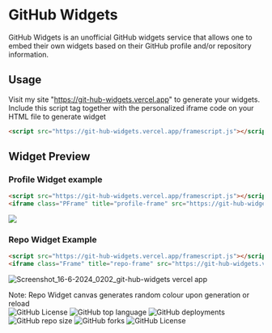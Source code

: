 # GitHub Widgets
GitHub Widgets is an unofficial GitHub widgets service that allows one to embed their own widgets based on their GitHub profile and/or repository information.
## Usage
Visit my site "https://git-hub-widgets.vercel.app" to generate your widgets.<br>
Include this script tag together with the personalized iframe code on your HTML file to generate widget
```html
<script src="https://git-hub-widgets.vercel.app/framescript.js"></script>
```
## Widget Preview
### Profile Widget example
```html
<script src="https://git-hub-widgets.vercel.app/framescript.js"></script>
<iframe class="PFrame" title="profile-frame" src="https://git-hub-widgets.vercel.app/profile.html?username=notquitelikeme"></iframe>
```
<img src="https://git-hub-widgets.vercel.app/profile.html?username=notquitelikeme">

### Repo Widget Example
```html
<script src="https://git-hub-widgets.vercel.app/framescript.js"></script>
<iframe class="Frame" title="repo-frame" src="https://git-hub-widgets.vercel.app/repo.html?owner=notquitelikeme&repo=GitHub-Widgets"></iframe>
```
![Screenshot_16-6-2024_0202_git-hub-widgets vercel app](https://github.com/notquitelikeme/GitHub-Widgets/assets/137330345/c8707661-fd21-4671-934a-51116053a1fd)

Note: Repo Widget canvas generates random colour upon generation or reload <br>
<img alt="GitHub License" src="https://img.shields.io/github/languages/count/notquitelikeme/GitHub-Widgets">
<img alt="GitHub top language" src="https://img.shields.io/github/languages/top/notquitelikeme/GitHub-Widgets">
<img alt="GitHub deployments" src="https://img.shields.io/github/deployments/notquitelikeme/GitHub-Widgets/:environment">
<img alt="GitHub repo size" src="https://img.shields.io/github/repo-size/notquitelikeme/GitHub-Widgets">
<img alt="GitHub forks" src="https://img.shields.io/github/forks/notquitelikeme/GitHub-Widgets">
<img alt="GitHub License" src="https://img.shields.io/github/license/notquitelikeme/GitHub-Widgets?style=plastic">
